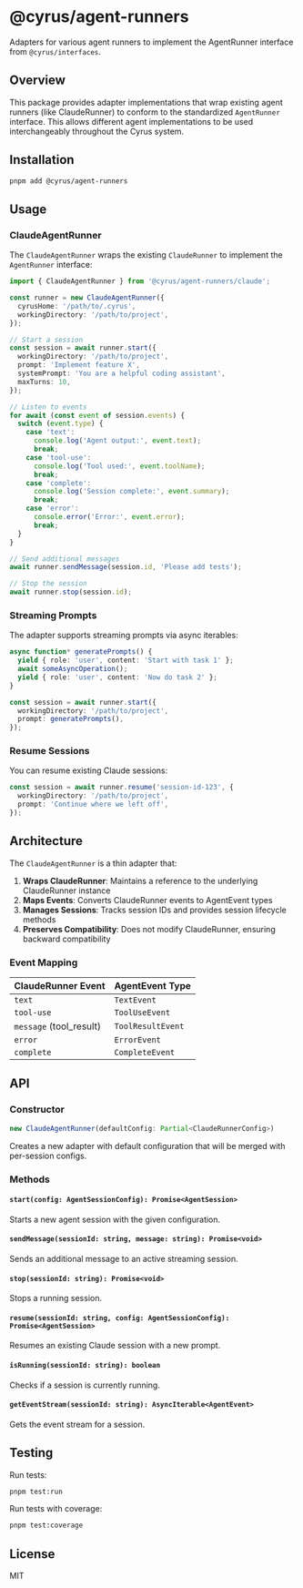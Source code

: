 # @cyrus/agent-runners

Adapters for various agent runners to implement the AgentRunner interface from `@cyrus/interfaces`.

## Overview

This package provides adapter implementations that wrap existing agent runners (like ClaudeRunner) to conform to the standardized `AgentRunner` interface. This allows different agent implementations to be used interchangeably throughout the Cyrus system.

## Installation

```bash
pnpm add @cyrus/agent-runners
```

## Usage

### ClaudeAgentRunner

The `ClaudeAgentRunner` wraps the existing `ClaudeRunner` to implement the `AgentRunner` interface:

```typescript
import { ClaudeAgentRunner } from '@cyrus/agent-runners/claude';

const runner = new ClaudeAgentRunner({
  cyrusHome: '/path/to/.cyrus',
  workingDirectory: '/path/to/project',
});

// Start a session
const session = await runner.start({
  workingDirectory: '/path/to/project',
  prompt: 'Implement feature X',
  systemPrompt: 'You are a helpful coding assistant',
  maxTurns: 10,
});

// Listen to events
for await (const event of session.events) {
  switch (event.type) {
    case 'text':
      console.log('Agent output:', event.text);
      break;
    case 'tool-use':
      console.log('Tool used:', event.toolName);
      break;
    case 'complete':
      console.log('Session complete:', event.summary);
      break;
    case 'error':
      console.error('Error:', event.error);
      break;
  }
}

// Send additional messages
await runner.sendMessage(session.id, 'Please add tests');

// Stop the session
await runner.stop(session.id);
```

### Streaming Prompts

The adapter supports streaming prompts via async iterables:

```typescript
async function* generatePrompts() {
  yield { role: 'user', content: 'Start with task 1' };
  await someAsyncOperation();
  yield { role: 'user', content: 'Now do task 2' };
}

const session = await runner.start({
  workingDirectory: '/path/to/project',
  prompt: generatePrompts(),
});
```

### Resume Sessions

You can resume existing Claude sessions:

```typescript
const session = await runner.resume('session-id-123', {
  workingDirectory: '/path/to/project',
  prompt: 'Continue where we left off',
});
```

## Architecture

The `ClaudeAgentRunner` is a thin adapter that:

1. **Wraps ClaudeRunner**: Maintains a reference to the underlying ClaudeRunner instance
2. **Maps Events**: Converts ClaudeRunner events to AgentEvent types
3. **Manages Sessions**: Tracks session IDs and provides session lifecycle methods
4. **Preserves Compatibility**: Does not modify ClaudeRunner, ensuring backward compatibility

### Event Mapping

| ClaudeRunner Event | AgentEvent Type |
|-------------------|-----------------|
| `text` | `TextEvent` |
| `tool-use` | `ToolUseEvent` |
| `message` (tool_result) | `ToolResultEvent` |
| `error` | `ErrorEvent` |
| `complete` | `CompleteEvent` |

## API

### Constructor

```typescript
new ClaudeAgentRunner(defaultConfig: Partial<ClaudeRunnerConfig>)
```

Creates a new adapter with default configuration that will be merged with per-session configs.

### Methods

#### `start(config: AgentSessionConfig): Promise<AgentSession>`

Starts a new agent session with the given configuration.

#### `sendMessage(sessionId: string, message: string): Promise<void>`

Sends an additional message to an active streaming session.

#### `stop(sessionId: string): Promise<void>`

Stops a running session.

#### `resume(sessionId: string, config: AgentSessionConfig): Promise<AgentSession>`

Resumes an existing Claude session with a new prompt.

#### `isRunning(sessionId: string): boolean`

Checks if a session is currently running.

#### `getEventStream(sessionId: string): AsyncIterable<AgentEvent>`

Gets the event stream for a session.

## Testing

Run tests:

```bash
pnpm test:run
```

Run tests with coverage:

```bash
pnpm test:coverage
```

## License

MIT
